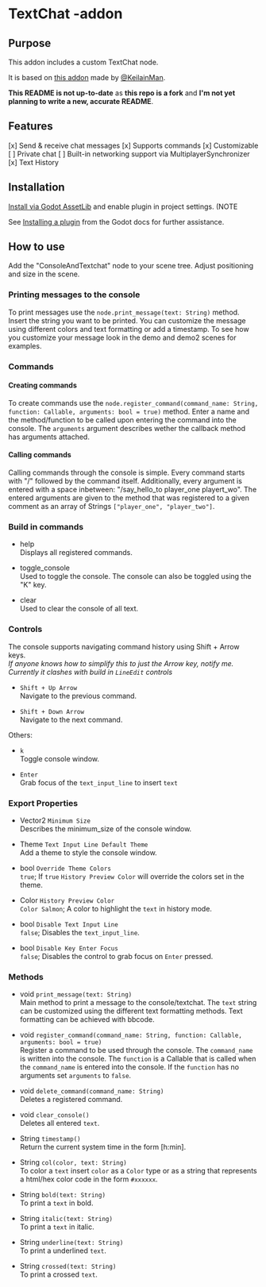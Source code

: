 # TextChat -addon

## Purpose

This addon includes a custom TextChat node.

It is based on [this addon](https://github.com/KeilainMan/ConsoleAddon) made by [@KeilainMan](https://github.com/KeilainMan).

**This README is not up-to-date** as **this repo is a fork** and **I'm not yet planning to write a new, accurate README**.

## Features

[x] Send & receive chat messages
[x] Supports commands
[x] Customizable
[ ] Private chat
[ ] Built-in networking support via MultiplayerSynchronizer
[x] Text History

## Installation

[Install via Godot AssetLib](https://godotengine.org/asset-library/asset/2946) and enable plugin in project settings. (NOTE

See [Installing a plugin](https://docs.godotengine.org/en/stable/tutorials/plugins/editor/installing_plugins.html#installing-a-plugin) from the Godot docs for further assistance.

## How to use

Add the "ConsoleAndTextchat" node to your scene tree. Adjust positioning and size in the scene.


### Printing messages to the console

To print messages use the `node.print_message(text: String)` method. Insert the string you want to be printed.
You can customize the message using different colors and text formatting or add a timestamp. To see how you
customize your message look in the demo and demo2 scenes for examples.

### Commands

#### Creating commands

To create commands use the `node.register_command(command_name: String, function: Callable, arguments: bool = true)` method.
Enter a name and the method/function to be called upon entering the command into the console. The `arguments` argument describes
wether the callback method has arguments attached.

#### Calling commands

Calling commands through the console is simple. Every command starts with "/" followed by the command itself.
Additionally, every argument is entered with a space inbetween: "/say_hello_to player_one playert_wo".
The entered arguments are given to the method that was registered to a given comment as an array of Strings `["player_one", "player_two"]`.

### Build in commands

- help\
  Displays all registered commands.

- toggle_console\
  Used to toggle the console. The console can also be toggled using the "K" key.

- clear\
  Used to clear the console of all text.

### Controls

The console supports navigating command history using Shift + Arrow keys.\
_If anyone knows how to simplify this to just the Arrow key, notify me. Currently it clashes with build in `LineEdit` controls_

- `Shift + Up Arrow`\
  Navigate to the previous command.

- `Shift + Down Arrow`\
  Navigate to the next command.

Others:

- `k`\
  Toggle console window.

- `Enter`\
  Grab focus of the `text_input_line` to insert `text`

### Export Properties

- Vector2 `Minimum Size`\
  Describes the minimum_size of the console window.

- Theme `Text Input Line Default Theme`\
  Add a theme to style the console window.

- bool `Override Theme Colors`\
  `true`; If `true` `History Preview Color` will override the colors set in the theme.

- Color `History Preview Color`\
  `Color Salmon`; A color to highlight the `text` in history mode.

- bool `Disable Text Input Line`\
  `false`; Disables the `text_input_line`.

- bool `Disable Key Enter Focus`\
  `false`; Disables the control to grab focus on `Enter` pressed.

### Methods

- void `print_message(text: String)`\
  Main method to print a message to the console/textchat. The `text` string can be customized using the different text formatting methods.
  Text formatting can be achieved with bbcode.
- void `register_command(command_name: String, function: Callable, arguments: bool = true)`\
  Register a command to be used through the console. The `command_name` is written into the console.
  The `function` is a Callable that is called when the `command_name` is entered into the console.
  If the `function` has no arguments set `arguments` to `false`.

- void `delete_command(command_name: String)`\
  Deletes a registered command.

- void `clear_console()`\
  Deletes all entered `text`.

- String `timestamp()`\
  Return the current system time in the form [h:min].

- String `col(color, text: String)`\
  To color a `text` insert `color` as a `Color` type or as a string that represents a html/hex color code in the form `#xxxxxx`.

- String `bold(text: String)`\
  To print a `text` in bold.

- String `italic(text: String)`\
  To print a `text` in italic.

- String `underline(text: String)`\
  To print a underlined `text`.

- String `crossed(text: String)`\
  To print a crossed `text`.

